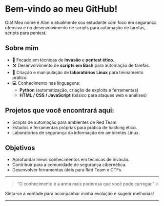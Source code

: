 # Bem-vindo ao meu GitHub!

 Olá! Meu nome é Alan e atualmente sou estudante com foco em segurança ofensiva e no desenvolvimento de scripts para automação de tarefas, scripts para pentest.
## Sobre mim

- 🎯 Focado em técnicas de **invasão** e **pentest ético**.
- 🛠️ Desenvolvimento de **scripts em Bash** para automação de tarefas.
- 🧪 Criação e manipulação de **laboratórios Linux** para treinamento prático.
- 💻 Conhecimento nas linguagens:
  - **Python** (automatização, criação de exploits e ferramentas)
  - **HTML / CSS / JavaScript** (básico para ataques web e análises)

## Projetos que você encontrará aqui:

- Scripts de automação para ambientes de Red Team.
- Estudos e ferramentas próprias para prática de hacking ético.
- Laboratórios de segurança da informação em ambientes Linux.

## Objetivos

- Aprofundar meus conhecimentos em técnicas de invasão.
- Contribuir para a comunidade de segurança cibernética.
- Desenvolver ferramentas úteis para Red Team e CTFs.

---

> "O conhecimento é a arma mais poderosa que você pode carregar." 🔥

Sinta-se à vontade para acompanhar minha evolução e sugerir melhorias!

---

